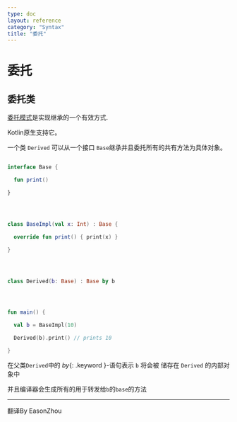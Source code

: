 ```yaml
---
type: doc
layout: reference
category: "Syntax"
title: "委托"
---
```


# 委托

## 委托类


[委托模式](https://en.wikipedia.org/wiki/Delegation_pattern)是实现继承的一个有效方式.

Kotlin原生支持它。

一个类 `Derived` 可以从一个接口 `Base`继承并且委托所有的共有方法为具体对象。


``` kotlin

interface Base {

  fun print()

}




class BaseImpl(val x: Int) : Base {

  override fun print() { print(x) }

}




class Derived(b: Base) : Base by b




fun main() {

  val b = BaseImpl(10)

  Derived(b).print() // prints 10

}

```




在父类`Derived`中的 *by*{: .keyword }-语句表示 `b` 将会被 储存在 `Derived` 的内部对象中

并且编译器会生成所有的用于转发给`b`的`base`的方法


---

翻译By EasonZhou
